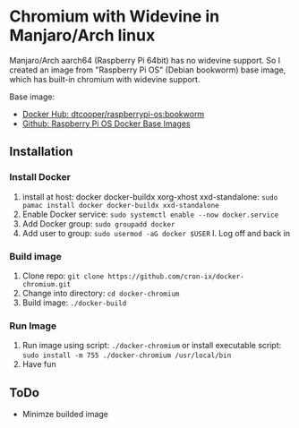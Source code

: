 # Chromium with Widevine in Manjaro/Arch linux

Manjaro/Arch aarch64 (Raspberry Pi 64bit) has no widevine support. So I created an image from "Raspberry Pi OS" (Debian bookworm) base image, which has built-in chromium with widevine support.

Base image:
- [Docker Hub: dtcooper/raspberrypi-os:bookworm](https://hub.docker.com/r/dtcooper/raspberrypi-os)
- [Github: Raspberry Pi OS Docker Base Images](https://github.com/dtcooper/raspberrypi-os-docker)

## Installation

### Install Docker
1. install at host: docker docker-buildx xorg-xhost xxd-standalone: `sudo pamac install docker docker-buildx xxd-standalone`
1. Enable Docker service: `sudo systemctl enable --now docker.service`
1. Add Docker group: `sudo groupadd docker`
1. Add user to group: `sudo usermod -aG docker $USER`
l. Log off and back in

### Build image

1. Clone repo: `git clone https://github.com/cron-ix/docker-chromium.git`
1. Change into directory: `cd docker-chromium`
1. Build image: `./docker-build`

### Run Image

1. Run image using script: `./docker-chromium` or install executable script: `sudo install -m 755 ./docker-chromium /usr/local/bin`
1. Have fun

## ToDo

- Minimze builded image

